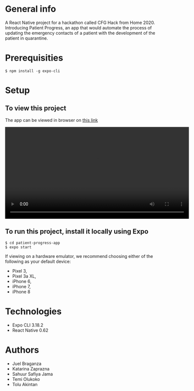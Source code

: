 # General info
A React Native project for a hackathon called CFG Hack from Home 2020. Introducing Patient Progress, an app that would automate the process of updating the emergency contacts of a patient with the development of the patient in quarantine.

# Prerequisities
```
$ npm install -g expo-cli
```

# Setup
## To view this project 
The app can be viewed in browser on <a href="https://expo.io/@kate97z/patient-progress-app">this link</a>

<video height="300" controls>
  <source src="assets/video.mp4" type="video/mp4">
</video>

## To run this project, install it locally using Expo
```
$ cd patient-progress-app
$ expo start 
```
If viewing on a hardware emulator, we recommend choosing either of the following as your default device:
- Pixel 3,
- Pixel 3a XL,
- iPhone 6,
- iPhone 7,
- iPhone 8 

# Technologies
* Expo CLI 3.18.2
* React Native 0.62

# Authors
* Juel Braganza 
* Katarina Zaprazna 
* Sahuur Safiya Jama 
* Temi Olukoko 
* Tolu Akintan 